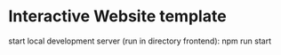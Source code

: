 # Interactive Website template

start local development server (run in directory frontend): npm run start

